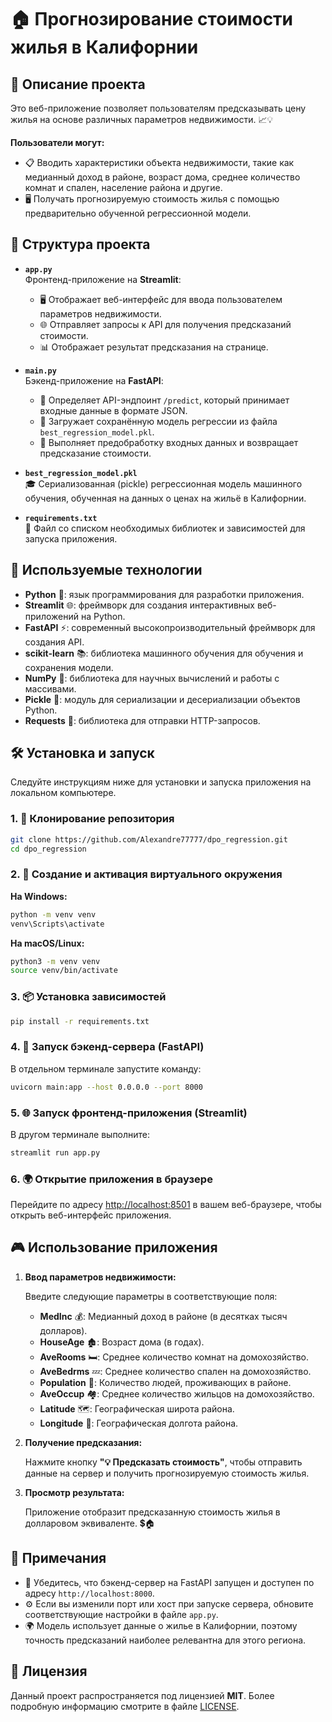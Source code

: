 # 🏠 Прогнозирование стоимости жилья в Калифорнии

## 📝 Описание проекта

Это веб-приложение позволяет пользователям предсказывать цену жилья на основе различных параметров недвижимости. 📈💡

**Пользователи могут:**

- 📋 Вводить характеристики объекта недвижимости, такие как медианный доход в районе, возраст дома, среднее количество комнат и спален, население района и другие.
- 🖥️ Получать прогнозируемую стоимость жилья с помощью предварительно обученной регрессионной модели.

## 📁 Структура проекта

- **`app.py`**  
  Фронтенд-приложение на **Streamlit**:
  - 🖥️ Отображает веб-интерфейс для ввода пользователем параметров недвижимости.
  - 🌐 Отправляет запросы к API для получения предсказаний стоимости.
  - 📊 Отображает результат предсказания на странице.

- **`main.py`**  
  Бэкенд-приложение на **FastAPI**:
  - 🚪 Определяет API-эндпоинт `/predict`, который принимает входные данные в формате JSON.
  - 📂 Загружает сохранённую модель регрессии из файла `best_regression_model.pkl`.
  - 🧮 Выполняет предобработку входных данных и возвращает предсказание стоимости.

- **`best_regression_model.pkl`**  
  🎓 Сериализованная (pickle) регрессионная модель машинного обучения, обученная на данных о ценах на жильё в Калифорнии.

- **`requirements.txt`**  
  📜 Файл со списком необходимых библиотек и зависимостей для запуска приложения.

## 🚀 Используемые технологии

- **Python** 🐍: язык программирования для разработки приложения.
- **Streamlit** 🌐: фреймворк для создания интерактивных веб-приложений на Python.
- **FastAPI** ⚡: современный высокопроизводительный фреймворк для создания API.
- **scikit-learn** 📚: библиотека машинного обучения для обучения и сохранения модели.
- **NumPy** 🔢: библиотека для научных вычислений и работы с массивами.
- **Pickle** 🥒: модуль для сериализации и десериализации объектов Python.
- **Requests** 📡: библиотека для отправки HTTP-запросов.

## 🛠️ Установка и запуск

Следуйте инструкциям ниже для установки и запуска приложения на локальном компьютере.

### 1. 🐙 Клонирование репозитория

```bash
git clone https://github.com/Alexandre77777/dpo_regression.git
cd dpo_regression
```

### 2. 🌳 Создание и активация виртуального окружения

**На Windows:**

```bash
python -m venv venv
venv\Scripts\activate
```

**На macOS/Linux:**

```bash
python3 -m venv venv
source venv/bin/activate
```

### 3. 📦 Установка зависимостей

```bash
pip install -r requirements.txt
```

### 4. 🚀 Запуск бэкенд-сервера (FastAPI)

В отдельном терминале запустите команду:

```bash
uvicorn main:app --host 0.0.0.0 --port 8000
```

### 5. 🌐 Запуск фронтенд-приложения (Streamlit)

В другом терминале выполните:

```bash
streamlit run app.py
```

### 6. 🌍 Открытие приложения в браузере

Перейдите по адресу [http://localhost:8501](http://localhost:8501) в вашем веб-браузере, чтобы открыть веб-интерфейс приложения.

## 🎮 Использование приложения

1. **Ввод параметров недвижимости:**

   Введите следующие параметры в соответствующие поля:

   - **MedInc** 💰: Медианный доход в районе (в десятках тысяч долларов).
   - **HouseAge** 🏚️: Возраст дома (в годах).
   - **AveRooms** 🛏️: Среднее количество комнат на домохозяйство.
   - **AveBedrms** 💤: Среднее количество спален на домохозяйство.
   - **Population** 👥: Количество людей, проживающих в районе.
   - **AveOccup** 🏘️: Среднее количество жильцов на домохозяйство.
   - **Latitude** 🗺️: Географическая широта района.
   - **Longitude** 🧭: Географическая долгота района.

2. **Получение предсказания:**

   Нажмите кнопку **"💡 Предсказать стоимость"**, чтобы отправить данные на сервер и получить прогнозируемую стоимость жилья.

3. **Просмотр результата:**

   Приложение отобразит предсказанную стоимость жилья в долларовом эквиваленте. 💲🏠

## 📝 Примечания

- 🔄 Убедитесь, что бэкенд-сервер на FastAPI запущен и доступен по адресу `http://localhost:8000`.
- ⚙️ Если вы изменили порт или хост при запуске сервера, обновите соответствующие настройки в файле `app.py`.
- 🌍 Модель использует данные о жилье в Калифорнии, поэтому точность предсказаний наиболее релевантна для этого региона.

## 📄 Лицензия

Данный проект распространяется под лицензией **MIT**. Более подробную информацию смотрите в файле [LICENSE](https://mit-license.org/license.txt).
